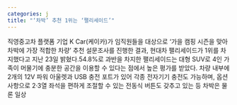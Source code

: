 ```yaml
---
categories: j
title: "‘차박’ 추천 1위는 ‘팰리세이드’"
---
```

직영중고차 플랫폼 기업 K Car(케이카)가 임직원들을 대상으로 ‘가을 캠핑 시즌을 맞아 차박에 가장 적합한 차량’ 추천 설문조사를 진행한 결과, 현대차 팰리세이드가 1위를 차지했다고 지난 23일 밝혔다.54.8%로 과반을 차지한 팰리세이드는 대형 SUV로 4인 가족이 머물기에 충분한 공간을 이용할 수 있다는 점에서 높은 평가를 받았다. 차량 내부에 2개의 12V 파워 아울렛과 USB 충전 포트가 있어 각종 전자기기 충전도 가능하며, 옵션사항으로 2·3열 좌석을 편하게 조절할 수 있는 전동식 버튼도 갖추고 있는 등 차박은 물론 일상